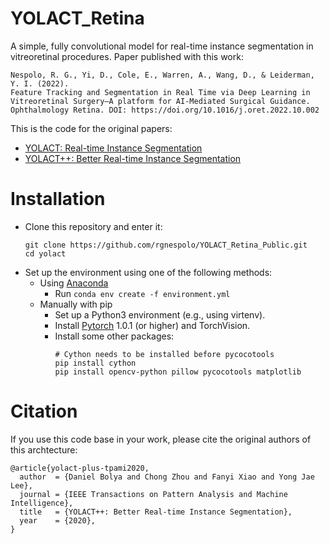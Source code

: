 # YOLACT_Retina
A simple, fully convolutional model for real-time instance segmentation in vitreoretinal procedures. 
Paper published with this work:
```
Nespolo, R. G., Yi, D., Cole, E., Warren, A., Wang, D., & Leiderman, Y. I. (2022). 
Feature Tracking and Segmentation in Real Time via Deep Learning in Vitreoretinal Surgery–A platform for AI-Mediated Surgical Guidance. 
Ophthalmology Retina. DOI: https://doi.org/10.1016/j.oret.2022.10.002
```


This is the code for the original papers:
 - [YOLACT: Real-time Instance Segmentation](https://arxiv.org/abs/1904.02689)
 - [YOLACT++: Better Real-time Instance Segmentation](https://arxiv.org/abs/1912.06218)

# Installation
 - Clone this repository and enter it:
   ```Shell
   git clone https://github.com/rgnespolo/YOLACT_Retina_Public.git
   cd yolact
   ```
 - Set up the environment using one of the following methods:
   - Using [Anaconda](https://www.anaconda.com/distribution/)
     - Run `conda env create -f environment.yml`
   - Manually with pip
     - Set up a Python3 environment (e.g., using virtenv).
     - Install [Pytorch](http://pytorch.org/) 1.0.1 (or higher) and TorchVision.
     - Install some other packages:
       ```Shell
       # Cython needs to be installed before pycocotools
       pip install cython
       pip install opencv-python pillow pycocotools matplotlib 
       ```


# Citation
If you use this code base in your work, please cite the original authors of this archtecture:

```
@article{yolact-plus-tpami2020,
  author  = {Daniel Bolya and Chong Zhou and Fanyi Xiao and Yong Jae Lee},
  journal = {IEEE Transactions on Pattern Analysis and Machine Intelligence}, 
  title   = {YOLACT++: Better Real-time Instance Segmentation}, 
  year    = {2020},
}
```
